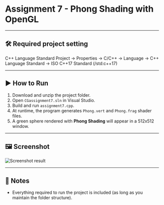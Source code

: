 # Assignment 7 - Phong Shading with OpenGL

---

## 🛠️ Required project setting
C++ Language Standard
Project → Properties → C/C++ → Language → C++ Language Standard
→ ISO C++17 Standard (/std:c++17)

---

## ▶️ How to Run

1. Download and unzip the project folder.
2. Open `CGassignment7.sln` in Visual Studio.
3. Build and run `assignment7.cpp`.
4. At runtime, the program generates `Phong.vert` and `Phong.frag` shader files.
5. A green sphere rendered with **Phong Shading** will appear in a 512x512 window.

---

## 🖼️ Screenshot

![Screenshot result](https://github.com/user-attachments/assets/7a33c496-dd35-47fe-b3af-d724c6144b99)

---

## 📝 Notes
- Everything required to run the project is included (as long as you maintain the folder structure).

